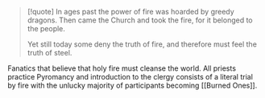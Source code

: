 >[!quote]
> In ages past the power of fire was hoarded by greedy dragons. 
> Then came the Church and took the fire, for it belonged to the people.
> 
> Yet still today some deny the truth of fire, and therefore must feel the truth of steel.


Fanatics that believe that holy fire must cleanse the world. All priests practice Pyromancy and introduction to the clergy consists of a literal trial by fire with the unlucky majority of participants becoming [[Burned Ones]].